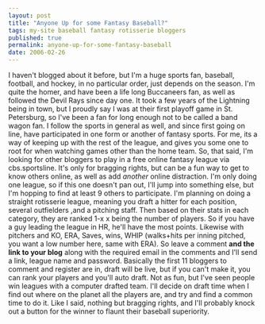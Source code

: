 ```yaml
---
layout: post
title: "Anyone Up for some Fantasy Baseball?"
tags: my-site baseball fantasy rotisserie bloggers
published: true
permalink: anyone-up-for-some-fantasy-baseball
date: 2006-02-26
---
```


I haven't blogged about it before, but I'm a huge sports fan, baseball, football, and hockey, in no particular order, just depends on the season.  I'm quite the homer, and have been a life long Buccaneers fan, as well as followed the Devil Rays since day one.  It took a few years of the Lightning being in town, but I proudly say I was at their first playoff game in St. Petersburg, so I've been a fan for long enough not to be called a band wagon fan.  I follow the sports in general as well, and since first going on line, have participated in one form or another of fantasy sports.  For me, its a  way of keeping up with the rest of the league, and gives you some one to root for when watching games other than the home team.
So, that said, I'm looking for other bloggers to play in a free online fantasy league via cbs.sportsline. <!--more--> It's only for bragging rights, but can be a fun way to get to know others online, as well as add <em>another</em> online distraction.  I'm only doing one league, so if this one doesn't pan out, I'll jump into something else, but I'm hopping to find at least 9 others to participate.  I'm planning on doing a straight rotisserie league, meaning you draft a hitter for each position, several outfielders ,and a pitching staff.  Then based on their stats in each category, they are ranked 1-x x being the number of players.  So if you have a guy leading the league in HR, he'll have the most points.  Likewise with pitchers and KO, ERA, Saves, wins, WHIP (walks+hits per inning pitched, you want a low number here, same with ERA).  So leave a comment <strong>and the link to your blog</strong> along with the required email in the comments and I'll send a link, league name and password.  Basically the first 11 bloggers to comment and register are in, draft will be live, but if you can't make it, you can rank your players and you'll auto draft.  Not as fun, but I've seen people win leagues with a computer drafted team.  I'll decide on draft time when I find out where on the planet all the players are, and try and find a common time to do it.  Like I said, nothing but bragging rights, and I'll probably knock out a button for the winner to flaunt their baseball superiority.
